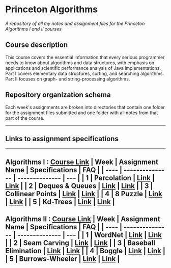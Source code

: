 # Princeton Algorithms

*A repository of all my notes and assignment files for the Princeton Algorithms I and II courses*

## Course description

This course covers the essential information that every serious programmer needs to know about algorithms and data structures, with emphasis on applications and scientific performance analysis of Java implementations. Part I covers elementary data structures, sorting, and searching algorithms. Part II focuses on graph- and string-processing algorithms.


## Repository organization schema

Each week's assignments are broken into directories that contain one folder for the assignment files submitted and one folder with all notes from that part of the course.

---

## Links to assignment specifications

---
Algorithms I : [Course Link](https://www.coursera.org/learn/algorithms-part1)
| Week | Assignment Name | Specifications | FAQ |
| ---- | --------------- | -------------- | --- |
| 1 | Percolation | [Link](https://coursera.cs.princeton.edu/algs4/assignments/percolation/specification.php) | [Link](https://coursera.cs.princeton.edu/algs4/assignments/percolation/faq.php) |
| 2 | Deques &  Queues | [Link](https://coursera.cs.princeton.edu/algs4/assignments/queues/specification.php) | [Link](https://coursera.cs.princeton.edu/algs4/assignments/queues/faq.php) |
| 3 | Collinear Points | [Link](https://coursera.cs.princeton.edu/algs4/assignments/collinear/specification.php) | [Link](https://coursera.cs.princeton.edu/algs4/assignments/collinear/faq.php) |
| 4 | 8 Puzzle | [Link](https://coursera.cs.princeton.edu/algs4/assignments/8puzzle/specification.php) | [Link](https://coursera.cs.princeton.edu/algs4/assignments/8puzzle/faq.php) |
| 5 | Kd-Trees | [Link](https://coursera.cs.princeton.edu/algs4/assignments/kdtree/specification.php) | [Link](https://coursera.cs.princeton.edu/algs4/assignments/kdtree/faq.php) |
---
Algorithms II : [Course Link](https://www.coursera.org/learn/algorithms-part1)
| Week | Assignment Name | Specifications | FAQ |
| ---- | --------------- | -------------- | --- |
| 1 | WordNet | [Link](https://coursera.cs.princeton.edu/algs4/assignments/wordnet/specification.php) | [Link](https://coursera.cs.princeton.edu/algs4/assignments/wordnet/faq.php) |
| 2 | Seam Carving | [Link](https://coursera.cs.princeton.edu/algs4/assignments/seam/specification.php) | [Link](https://coursera.cs.princeton.edu/algs4/assignments/seam/faq.php) |
| 3 | Baseball Elimination | [Link](https://coursera.cs.princeton.edu/algs4/assignments/baseball/specification.php) | [Link](https://coursera.cs.princeton.edu/algs4/assignments/baseball/faq.php) |
| 4 | Boggle | [Link](https://coursera.cs.princeton.edu/algs4/assignments/boggle/specification.php) | [Link](https://coursera.cs.princeton.edu/algs4/assignments/boggle/faq.php) |
| 5 | Burrows-Wheeler | [Link](https://coursera.cs.princeton.edu/algs4/assignments/burrows/specification.php) | [Link](https://coursera.cs.princeton.edu/algs4/assignments/burrows/faq.php) |
---
